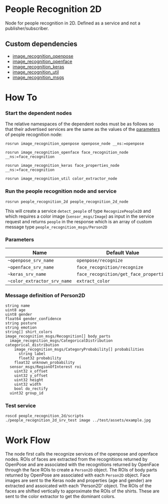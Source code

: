 # People Recognition 2D
Node for people recognition in 2D. Defined as a service and not a publisher/subscriber.

## Custom dependencies
- [image_recognition_openpose](https://github.com/tue-robotics/image_recognition/tree/master/image_recognition_openpose)
- [image_recognition_openface](https://github.com/tue-robotics/image_recognition/tree/master/image_recognition_openpose)
- [image_recognition_keras](https://github.com/tue-robotics/image_recognition/tree/master/image_recognition_keras)
- [image_recognition_util](https://github.com/tue-robotics/image_recognition/tree/master/image_recognition_util)
- [image_recognition_msgs](https://github.com/tue-robotics/image_recognition/tree/master/image_recognition_msgs)

# How To
### Start the dependent nodes
The relative namespaces of the dependent nodes must be as follows so that their advertised services are the same as the values of the [parameters](#parameters) of people recognition node:
```
rosrun image_recognition_openpose openpose_node __ns:=openpose

rosrun image_recognition_openface face_recognition_node __ns:=face_recognition

rosrun image_recognition_keras face_properties_node __ns:=face_recognition

rosrun image_recognition_util color_extractor_node
```

### Run the people recognition node and service
```
rosrun people_recognition_2d people_recognition_2d_node
```
This will create a service `detect_people` of type `RecognizePeople2D` and which requires a color image
(`sensor_msgs/Image`) as input in the service request and returns `people` in the response which is an array of
custom message type `people_recognition_msgs/Person2D`

### Parameters
| Name                         | Default Value                         |
|------------------------------|---------------------------------------|
| `~openpose_srv_name`         | `openpose/recognize`                  |
| `~openface_srv_name`         | `face_recognition/recognize`          |
| `~keras_srv_name`            | `face_recognition/get_face_properties`|
| `~color_extractor_srv_name`  | `extract_color`                       |

### Message definition of Person2D
```
string name
uint8 age
uint8 gender
float64 gender_confidence
string posture
string emotion
string[] shirt_colors
image_recognition_msgs/Recognition[] body_parts
  image_recognition_msgs/CategoricalDistribution categorical_distribution
    image_recognition_msgs/CategoryProbability[] probabilities
      string label
      float32 probability
    float32 unknown_probability
  sensor_msgs/RegionOfInterest roi
    uint32 x_offset
    uint32 y_offset
    uint32 height
    uint32 width
    bool do_rectify
  uint32 group_id
```
### Test service
```
roscd people_recognition_2d/scripts
./people_recognition_2d_srv_test image ../test/assets/example.jpg
```

# Work Flow
The node first calls the recognize services of the openpose and openface nodes. ROIs of faces are extracted from
the recognitions returned by OpenPose and are associated with the recognitions returned by OpenFace through the
face ROIs to create a `Person2D` object. The ROIs of body parts returned by OpenPose are associated with each
`Person2D` object. Face images are sent to the Keras node and properties (age and gender) are extracted and
assoicated with each 'Person2D' object. The ROIs of the faces are shifted vertically to approximate the ROIs of
the shirts. These are sent to the color extractor to get the dominant colors.

